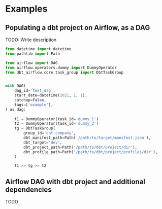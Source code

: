 # Examples

## Populating a dbt project on Airflow, as a DAG
TODO: Write description

```python
from datetime import datetime
from pathlib import Path

from airflow import DAG
from airflow.operators.dummy import DummyOperator
from dbt_airflow.core.task_group import DbtTaskGroup


with DAG(
    dag_id='test_dag',
    start_date=datetime(2021, 1, 1),
    catchup=False,
    tags=['example'],
) as dag:
  
    t1 = DummyOperator(task_id='dummy_1')
    t2 = DummyOperator(task_id='dummy_2')
    tg = DbtTaskGroup(
        group_id='dbt-company',
        dbt_manifest_path=Path('/path/to/target/manifest.json'),
        dbt_target='dev',
        dbt_project_path=Path('/path/to/dbt/project/dir'),
        dbt_profile_path=Path('/path/to/dbt/project/profiles/dir'),
    )

    t1 >> tg >> t2
```

## Airflow DAG with dbt project and additional dependencies
TODO
